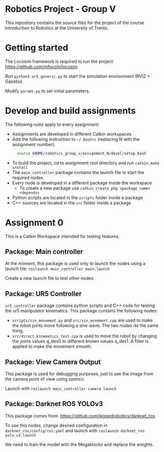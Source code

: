 # Robotics Project - Group V

This repository contains the source files for the project of the course Introduction to Robotics at the University of Trento.

# Getting started 

The Locosim framework is required to run the project: https://github.com/mfocchi/locosim  

Run `python3 ur5_generic.py` to start the simulation environment (RVIZ + Gazebo).

Modify `params.py` to set initial parameters.

# Develop and build assignments

The following rules apply to every assignment:
- Assignments are developed in different Catkin workspaces 
- Add the following instruction to `~/.bashrc` (replacing N with the assignment number):
  ```bash
    source $HOME/robotics_group_v/assignment_N/devel/setup.bash
  ```
- To build the project, cd to assignment root directory and run `catkin_make install`
- The `main_controller` package contains the launch file to start the required nodes
- Every node is developed in a different package inside the workspace
    - To create a new package use `catkin_create_pkg <package_name> <depends>`
- Python scripts are located in the `scripts` folder inside a package
- C++ sources are located in the `src` folder inside a package

# Assignment 0

This is a Catkin Workspace intended for testing features. 

## Package: Main controller

At the moment, this package is used only to launch the nodes using a launch file: `roslaunch main_controller main.launch`

Create a new launch file to test other nodes.

## Package: UR5 Controller 

`ur5_controller` package contains python scripts and C++ code for testing the ur5 manipulator kinematics. This package contains the following nodes:

- `scripts/sin_movement.py` and `src/sin_movement.cpp` are used to make the robot joints move following a sine wave. The two nodes do the same thing.  
- `src/direct_kinematics_test.cpp` is used to move the robot by changing the joints values q_des0 to different known values q_des1. A filter is applied to make the movement smooth.   
 
## Package: View Camera Output

This package is used for debugging purposes, just to see the image from the camera point of view using opencv.

Launch with `roslaunch main_controller camera.launch`

## Package: Darknet ROS YOLOv3

This package comes from: https://github.com/leggedrobotics/darknet_ros

To use this nodes, change desired configuration in `darknet_ros/config/ros.yaml` and launch with `roslaunch darknet_ros yolo_v3.launch` 

We need to train the model with the Megablocks and replace the weights.
